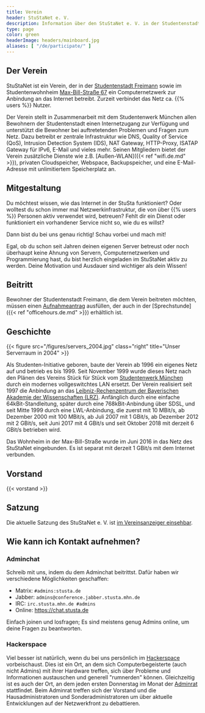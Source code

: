 ```yaml
---
title: Verein
header: StuStaNet e. V.
description: Information über den StuStaNet e. V. in der Studentenstadt Freimann, München
type: page
color: green
headerImage: headers/mainboard.jpg
aliases: [ "/de/participate/" ]
---
```


## Der Verein
StuStaNet ist ein Verein, der in der [Studentenstadt Freimann](https://stusta.de/) sowie im Studentenwohnheim [Max-Bill-Straße 67](https://max-bill.de/) ein Computernetzwerk zur Anbindung an das Internet betreibt. Zurzeit verbindet das Netz ca. {{% users %}} Nutzer.

Der Verein stellt in Zusammenarbeit mit dem Studentenwerk München allen Bewohnern der Studentenstadt einen Internetzugang zur Verfügung und unterstützt die Bewohner bei auftretetenden Problemen und Fragen zum Netz. Dazu betreibt er zentrale Infrastruktur wie DNS, Quality of Service (QoS), Intrusion Detection System (IDS), NAT Gateway, HTTP-Proxy, ISATAP Gateway für IPv6, E-Mail und vieles mehr.
Seinen Mitgliedern bietet der Verein zusätzliche Dienste wie z.B. [Außen-WLAN]({{< ref "wifi.de.md" >}}), privaten Cloudspeicher, Webspace, Backupspeicher, und eine E-Mail-Adresse mit unlimitiertem Speicherplatz an.


## Mitgestaltung
Du möchtest wissen, wie das Internet in der StuSta funktioniert?
Oder wolltest du schon immer mal Netzwerkinfrastruktur, die von über {{% users %}} Personen aktiv verwendet wird, betreuen?
Fehlt dir ein Dienst oder funktioniert ein vorhandener Service nicht so, wie du es willst?

Dann bist du bei uns genau richtig! Schau vorbei und mach mit!

Egal, ob du schon seit Jahren deinen eigenen Server betreust oder noch überhaupt keine Ahnung von Servern, Computernetzwerken und Programmierung hast, du bist herzlich eingeladen im StuStaNet aktiv zu werden. Deine Motivation und Ausdauer sind wichtiger als dein Wissen!


## Beitritt
Bewohner der Studentenstadt Freimann, die dem Verein beitreten möchten, müssen einen [Aufnahmeantrag](https://reg.stustanet.de/) ausfüllen, der auch in der [Sprechstunde]({{< ref "officehours.de.md" >}}) erhältlich ist.


## Geschichte
{{< figure src="/figures/servers_2004.jpg" class="right" title="Unser Serverraum in 2004" >}}

Als Studenten-Initiative geboren, baute der Verein ab 1996 ein eigenes Netz auf und betrieb es bis 1999. Seit November 1999 wurde dieses Netz nach den Plänen des Vereins Stück für Stück vom [Studentenwerk München](https://www.studentenwerk-muenchen.de/) durch ein modernes vollgeswitchtes LAN ersetzt. Der Verein realisiert seit 1997 die Anbindung an das [Leibniz-Rechenzentrum der Bayerischen Akademie der Wissenschaften (LRZ)](https://www.lrz.de/). Anfänglich durch eine einfache 64kBit-Standleitung, später durch eine 768kBit-Anbindung über SDSL, und seit Mitte 1999 durch eine LWL-Anbindung, die zuerst mit 10 MBit/s, ab Dezember 2000 mit 100 MBit/s, ab Juli 2007 mit 1 GBit/s, ab Dezember 2012 mit 2 GBit/s, seit Juni 2017 mit 4 GBit/s und seit Oktober 2018 mit derzeit 6 GBit/s betrieben wird.

Das Wohnheim in der Max-Bill-Straße wurde im Juni 2016 in das Netz des StuStaNet eingebunden. Es ist separat mit derzeit 1 GBit/s mit dem Internet verbunden.


## Vorstand
{{< vorstand >}}


## Satzung
Die aktuelle Satzung des StuStaNet e. V. ist [im Vereinsanzeiger einsehbar](https://vereinsanzeiger.stustanet.de/satzung.pdf).


## Wie kann ich Kontakt aufnehmen?
### Adminchat

Schreib mit uns, indem du dem Adminchat beitrittst.
Dafür haben wir verschiedene Möglichkeiten geschaffen:

* Matrix: `#admins:stusta.de`
* Jabber: `admins@conference.jabber.stusta.mhn.de`
* IRC: `irc.stusta.mhn.de #admins`
* Online: https://chat.stusta.de

Einfach joinen und losfragen; Es sind meistens genug Admins online, um deine Fragen zu beantworten.

### Hackerspace
Viel besser ist natürlich, wenn du bei uns persönlich im [Hackerspace](https://wiki.stusta.de/Hackerspace) vorbeischaust.
Dies ist ein Ort, an dem sich Computerbegeisterte (auch nicht Admins) mit ihrer Hardware treffen, sich über Probleme und Informationen austauschen und generell "rumnerden" können.
Gleichzeitig ist es auch der Ort, an dem jeden ersten Donnerstag im Monat der [Adminrat](https://wiki.stusta.de/Adminrat) stattfindet.
Beim Adminrat treffen sich der Vorstand und die Hausadministratoren und Sonderadministratoren um über aktuelle Entwicklungen auf der Netzwerkfront zu debattieren.
